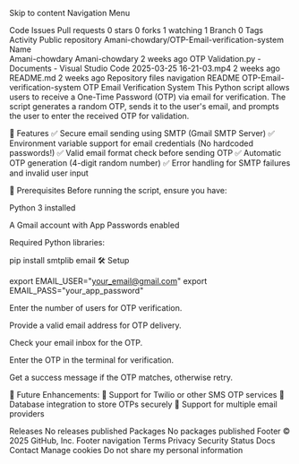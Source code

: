 Skip to content
Navigation Menu

Code
Issues
Pull requests
 0 stars
 0 forks
 1 watching
 1 Branch
 0 Tags
 Activity
Public repository
Amani-chowdary/OTP-Email-verification-system
Name	
Amani-chowdary
Amani-chowdary
2 weeks ago
OTP Validation.py - Documents - Visual Studio Code 2025-03-25 16-21-03.mp4
2 weeks ago
README.md
2 weeks ago
Repository files navigation
README
OTP-Email-verification-system
OTP Email Verification System This Python script allows users to receive a One-Time Password (OTP) via email for verification. The script generates a random OTP, sends it to the user's email, and prompts the user to enter the received OTP for validation.

🚀 Features ✅ Secure email sending using SMTP (Gmail SMTP Server) ✅ Environment variable support for email credentials (No hardcoded passwords!) ✅ Valid email format check before sending OTP ✅ Automatic OTP generation (4-digit random number) ✅ Error handling for SMTP failures and invalid user input

🔧 Prerequisites Before running the script, ensure you have:

Python 3 installed

A Gmail account with App Passwords enabled

Required Python libraries:

pip install smtplib email 🛠 Setup

export EMAIL_USER="your_email@gmail.com" export EMAIL_PASS="your_app_password"

Enter the number of users for OTP verification.

Provide a valid email address for OTP delivery.

Check your email inbox for the OTP.

Enter the OTP in the terminal for verification.

Get a success message if the OTP matches, otherwise retry.

📌 Future Enhancements: 🚀 Support for Twilio or other SMS OTP services 🔐 Database integration to store OTPs securely 📧 Support for multiple email providers

Releases
No releases published
Packages
No packages published
Footer
© 2025 GitHub, Inc.
Footer navigation
Terms
Privacy
Security
Status
Docs
Contact
Manage cookies
Do not share my personal information
